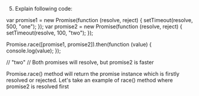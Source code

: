 5. Explain following code:

var promise1 = new Promise(function (resolve, reject) {
  setTimeout(resolve, 500, "one");
});
var promise2 = new Promise(function (resolve, reject) {
  setTimeout(resolve, 100, "two");
});

Promise.race([promise1, promise2]).then(function (value) {
  console.log(value); 
});









  <!-- setTimeout(() => { 
      resolve("two") 
    } , 100); -->
    
// "two" // Both promises will resolve, but promise2 is faster

Promise.race() method will return the promise instance which is firstly resolved or rejected. Let's take an example of race() method where promise2 is resolved first